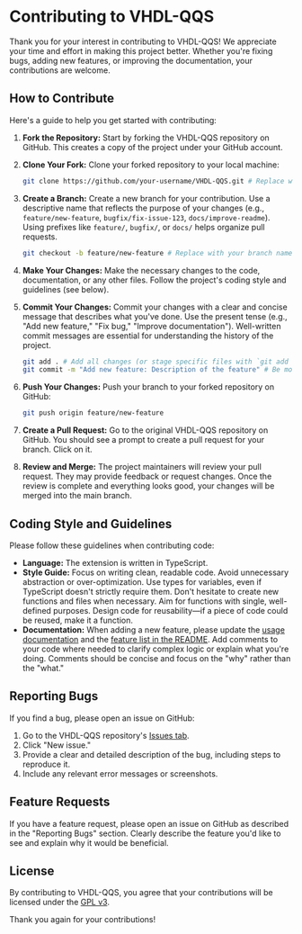 # Contributing to VHDL-QQS

Thank you for your interest in contributing to VHDL-QQS! We appreciate your time and effort in making this project better. Whether you're fixing bugs, adding new features, or improving the documentation, your contributions are welcome.

## How to Contribute

Here's a guide to help you get started with contributing:

1. **Fork the Repository:** Start by forking the VHDL-QQS repository on GitHub. This creates a copy of the project under your GitHub account.

2. **Clone Your Fork:** Clone your forked repository to your local machine:

    ```bash
    git clone https://github.com/your-username/VHDL-QQS.git # Replace with your GitHub username
    ```

3. **Create a Branch:** Create a new branch for your contribution. Use a descriptive name that reflects the purpose of your changes (e.g., `feature/new-feature`, `bugfix/fix-issue-123`, `docs/improve-readme`).  Using prefixes like `feature/`, `bugfix/`, or `docs/` helps organize pull requests.

    ```bash
    git checkout -b feature/new-feature # Replace with your branch name
    ```

4. **Make Your Changes:** Make the necessary changes to the code, documentation, or any other files. Follow the project's coding style and guidelines (see below).

5. **Commit Your Changes:** Commit your changes with a clear and concise message that describes what you've done. Use the present tense (e.g., "Add new feature," "Fix bug," "Improve documentation").  Well-written commit messages are essential for understanding the history of the project.

    ```bash
    git add . # Add all changes (or stage specific files with `git add <file>`)
    git commit -m "Add new feature: Description of the feature" # Be more descriptive in real commits
    ```

6. **Push Your Changes:** Push your branch to your forked repository on GitHub:

    ```bash
    git push origin feature/new-feature
    ```

7. **Create a Pull Request:** Go to the original VHDL-QQS repository on GitHub. You should see a prompt to create a pull request for your branch. Click on it.

8. **Review and Merge:** The project maintainers will review your pull request. They may provide feedback or request changes. Once the review is complete and everything looks good, your changes will be merged into the main branch.

## Coding Style and Guidelines

Please follow these guidelines when contributing code:

* **Language:** The extension is written in TypeScript.
* **Style Guide:** Focus on writing clean, readable code. Avoid unnecessary abstraction or over-optimization. Use types for variables, even if TypeScript doesn't strictly require them. Don't hesitate to create new functions and files when necessary. Aim for functions with single, well-defined purposes.  Design code for reusability—if a piece of code could be reused, make it a function.
* **Documentation:** When adding a new feature, please update the [usage documentation](USAGE.md) and the [feature list in the README](README.md). Add comments to your code where needed to clarify complex logic or explain what you're doing. Comments should be concise and focus on the "why" rather than the "what."

## Reporting Bugs

If you find a bug, please open an issue on GitHub:

1. Go to the VHDL-QQS repository's [Issues tab](https://github.com/BakxY/VHDL-QQS/issues).
2. Click "New issue."
3. Provide a clear and detailed description of the bug, including steps to reproduce it.
4. Include any relevant error messages or screenshots.

## Feature Requests

If you have a feature request, please open an issue on GitHub as described in the "Reporting Bugs" section. Clearly describe the feature you'd like to see and explain why it would be beneficial.

## License

By contributing to VHDL-QQS, you agree that your contributions will be licensed under the [GPL v3](LICENSE).

Thank you again for your contributions!